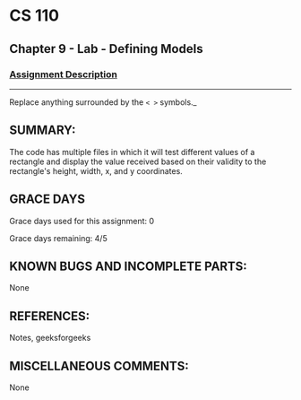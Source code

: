 # CS 110
## Chapter 9 - Lab - Defining Models

### [Assignment Description](https://docs.google.com/document/d/15DfkIaMl1zTHGfpNH6NFQGl9UYp_GamYK79O8CZCddc/edit?usp=sharing)

***
Replace anything surrounded by the `< >` symbols._

## SUMMARY:
The code has multiple files in which it will test different values of a rectangle and display the value received based on their validity to the rectangle's height, width, x, and y coordinates.

## GRACE DAYS
Grace days used for this assignment: 0

Grace days remaining: 4/5

## KNOWN BUGS AND INCOMPLETE PARTS:
 None
## REFERENCES:
Notes, geeksforgeeks

## MISCELLANEOUS COMMENTS:
None
